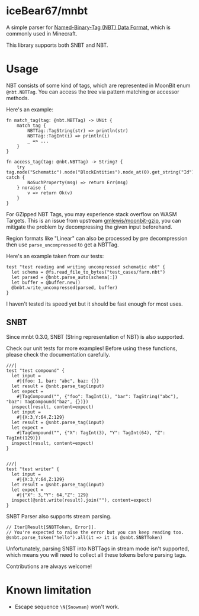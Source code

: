 # iceBear67/mnbt

A simple parser for [Named-Binary-Tag (NBT) Data Format](https://minecraft.wiki/w/NBT_format), which is commonly used in Minecraft.

This library supports both SNBT and NBT.

# Usage

NBT consists of some kind of tags, which are represented in MoonBit enum `@nbt.NBTTag`. You can access the tree via pattern matching or accessor methods.

Here's an example:

```MoonBit
fn match_tag(tag: @nbt.NBTTag) -> UNit {
    match tag {
        NBTTag::TagString(str) => println(str)
        NBTTag::TagInt(i) => println(i)
        _ => ...
    }
}

fn access_tag(tag: @nbt.NBTTag) -> String? {
    try tag.node("Schematic").node("BlockEntities").node_at(0).get_string("Id") catch {
        NoSuchProperty(msg) => return Err(msg)
    } noraise {
        v => return Ok(v)
    }
}
```

For GZipped NBT Tags, you may experience stack overflow on WASM Targets. This is an issue from upstream [gmlewis/moonbit-gzip](https://github.com/gmlewis/moonbit-gzip/releases/tag/v0.25.0), you can mitigate the problem by decompressing the given input beforehand.

Region formats like "Linear" can also be processed by pre decompression then use `parse_uncompressed` to get a NBTTag.

Here's an example taken from our tests:
```MoonBit
test "test reading and writing uncompressed schematic nbt" {
  let schema = @fs.read_file_to_bytes("test_cases/farm.nbt")
  let parsed = @bnbt.parse_auto(schema[:])
  let buffer = @buffer.new()
  @bnbt.write_uncompressed(parsed, buffer)
}
```

I haven't tested its speed yet but it should be fast enough for most uses.

## SNBT

Since mnbt 0.3.0, SNBT (String representation of NBT) is also supported.

Check our unit tests for more examples! Before using these functions, please check the documentation carefully.

```moonbit
///|
test "test compound" {
  let input =
    #|{foo: 1, bar: "abc", baz: {}}
  let result = @snbt.parse_tag(input)
  let expect =
    #|TagCompound("", {"foo": TagInt(1), "bar": TagString("abc"), "baz": TagCompound("baz", {})})
  inspect(result, content=expect)
  let input =
    #|{X:3,Y:64,Z:129}
  let result = @snbt.parse_tag(input)
  let expect =
    #|TagCompound("", {"X": TagInt(3), "Y": TagInt(64), "Z": TagInt(129)})
  inspect(result, content=expect)
}


///|
test "test writer" {
  let input =
    #|{X:3,Y:64,Z:129}
  let result = @snbt.parse_tag(input)
  let expect =
    #|{"X": 3,"Y": 64,"Z": 129}
  inspect(@snbt.write(result).join(""), content=expect)
}
```

SNBT Parser also supports stream parsing.
```moonbit
// Iter[Result[SNBTToken, Error]].
// You're expected to raise the error but you can keep reading too.
@snbt.parse_token("hello").all(it => it is @snbt.SNBTToken)
```

Unfortunately, parsing SNBT into NBTTags in stream mode isn't supported, which means you will need to
collect all these tokens before parsing tags. 

Contributions are always welcome!


# Known limitation

- Escape sequence `\N{Snowman}` won't work.